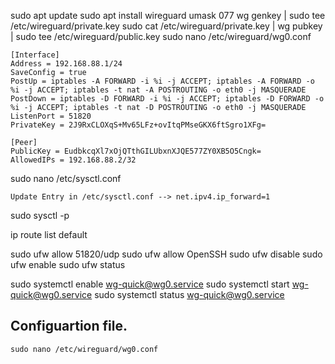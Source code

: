 sudo apt update
sudo apt install wireguard
umask 077
wg genkey | sudo tee /etc/wireguard/private.key
sudo cat /etc/wireguard/private.key | wg pubkey | sudo tee /etc/wireguard/public.key
sudo nano /etc/wireguard/wg0.conf

```
[Interface]
Address = 192.168.88.1/24
SaveConfig = true
PostUp = iptables -A FORWARD -i %i -j ACCEPT; iptables -A FORWARD -o %i -j ACCEPT; iptables -t nat -A POSTROUTING -o eth0 -j MASQUERADE
PostDown = iptables -D FORWARD -i %i -j ACCEPT; iptables -D FORWARD -o %i -j ACCEPT; iptables -t nat -D POSTROUTING -o eth0 -j MASQUERADE
ListenPort = 51820
PrivateKey = 2J9RxCLOXqS+Mv65LFz+ovItqPMseGKX6ftSgro1XFg=

[Peer]
PublicKey = EudbkcqXl7xOjQTthGILUbxnXJQE577ZY0XB5O5Cngk=
AllowedIPs = 192.168.88.2/32
```
sudo nano /etc/sysctl.conf
```
Update Entry in /etc/sysctl.conf --> net.ipv4.ip_forward=1
```

sudo sysctl -p

ip route list default

sudo ufw allow 51820/udp
sudo ufw allow OpenSSH
sudo ufw disable
sudo ufw enable
sudo ufw status

sudo systemctl enable wg-quick@wg0.service
sudo systemctl start wg-quick@wg0.service
sudo systemctl status wg-quick@wg0.service




## Configuartion file. 
```
sudo nano /etc/wireguard/wg0.conf
```
